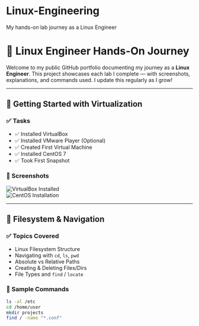 # Linux-Engineering
My hands-on lab journey as a Linux Engineer
# 🐧 Linux Engineer Hands-On Journey

Welcome to my public GitHub portfolio documenting my journey as a **Linux Engineer**. This project showcases each lab I complete — with screenshots, explanations, and commands used. I update this regularly as I grow!

---

## 🔧 Getting Started with Virtualization

### ✅ Tasks
- ✅ Installed VirtualBox
- ✅ Installed VMware Player (Optional)
- ✅ Created First Virtual Machine
- ✅ Installed CentOS 7
- ✅ Took First Snapshot

### 📸 Screenshots
![VirtualBox Installed](images/virtualbox-installed.png)  
![CentOS Installation](images/centos7-installed.png)

---

## 📁 Filesystem & Navigation

### ✅ Topics Covered
- Linux Filesystem Structure
- Navigating with `cd`, `ls`, `pwd`
- Absolute vs Relative Paths
- Creating & Deleting Files/Dirs
- File Types and `find` / `locate`

### 📜 Sample Commands
```bash
ls -al /etc
cd /home/user
mkdir projects
find / -name "*.conf"
